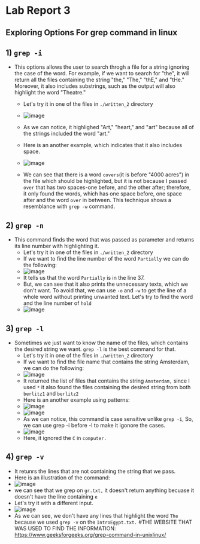 # Lab Report 3
## Exploring Options For grep command in linux
## 1) `grep -i` 
  * This options allows the user to search throgh a file for a string ignoring the case of the word. For example, if we want to search for "the", it will return all the files
    containing the string "the," "The," "thE," and "tHe." Moreover, it also includes substrings, such as the output will also highlight the word "Theatre."
    * Let's try it in one of the files in `./written_2` directory
    * ![image](https://user-images.githubusercontent.com/122571122/218204918-1146bf29-fb85-4127-ad2a-fa37e5c5175c.png)
    * As we can notice, it highlighed "Art," "heart," and "art" because all of the strings included the word "art."
    * Here is an another example, which indicates that it also includes space. 
    * ![image](https://user-images.githubusercontent.com/122571122/218205664-dd5263a9-69e9-4402-915a-74a7c6369f33.png)
    
    * We can see that there is a word `covers`(it is before "4000 acres") in the file which should be highlighted, but it is not because I passed ` over ` that has two spaces-one before, and the other
    after; therefore, it only found the words, which has one space before, one space after and the word `over` in between. This technique shows a resemblance with `grep -w` command.
## 2) `grep -n`
 * This command finds the word that was passed as parameter and returns its line number with highlighting it. 
   * Let's try it in one of the files in `./written_2` directory
   * If we want to find the line number of the word `Partially` we can do the following:
   * ![image](https://user-images.githubusercontent.com/122571122/218275529-acf06c66-9509-4389-987c-0c8b180d5f2f.png)
   * It tells us that the word `Partially` is in the line 37.
   * But, we can see that it also prints the unnecessary texts, which we don't want. To avoid that, we can use `-o` and `-w` to get the line of a whole word without            printing unwanted text. Let's try to find the word and the line number of `hold`
   *  ![image](https://user-images.githubusercontent.com/122571122/218275627-d7045ec4-48c1-43b7-a0ab-ac50bc907f51.png)

## 3) `grep -l` 
 * Sometimes we just want to know the name of the files, which contains the desired string we want. `grep -l` is the best command for that.
   * Let's try it in one of the files in `./written_2` directory
   * If we want to find the file name that contains the string Amsterdam, we can do the following:
   * ![image](https://user-images.githubusercontent.com/122571122/218347863-ef58a4c3-1397-40a7-afe7-af4c36094d86.png)
   * It returned the list of files that contains the string `Amsterdam,` since I used `*` it also found the files containing the desired string from both `berlitz1` and `berlitz2`
   * Here is an another example using patterns:
   * ![image](https://user-images.githubusercontent.com/122571122/218348697-304c8763-0387-436f-ae44-b4c9f78af0ee.png)
   * ![image](https://user-images.githubusercontent.com/122571122/218348714-63e27722-364e-48ec-bb66-ba67f6becded.png)
   * As we can notice, this command is case sensitive unlike `grep -i`, So, we can use grep -i before -l to make it igonore the cases.
   * ![image](https://user-images.githubusercontent.com/122571122/218348857-646008b4-22bc-4939-abeb-83b2fe5cd8d9.png)
   * Here, it ignored the `C` in `computer.`
 
 ## 4) `grep -v`
 * It retunrs the lines that are not containing the string that we pass. 
 * Here is an illustration of the command:
 * ![image](https://user-images.githubusercontent.com/122571122/218349664-77f08ca1-70dd-4e87-8e3a-ebebee78f4f5.png)
 * we can see that we grep on `gr.txt,` it doesn't return anything becuase it doesn't have the line containing `e`
 * Let's  try it with a different input.
 * ![image](https://user-images.githubusercontent.com/122571122/218352103-f0df5a4f-6398-4b92-8d52-e292558b1460.png)
 * As we can see, we don't have any lines that highlight the word `The` because we used `grep -v` on the `IntroEgypt.txt.`
 #THE WEBSITE THAT WAS USED TO FIND THE INFORMATION: https://www.geeksforgeeks.org/grep-command-in-unixlinux/




